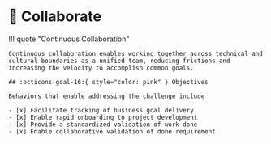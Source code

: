 # :test_tube: Collaborate

!!! quote "Continuous Collaboration"

    Continuous collaboration enables working together across technical and cultural boundaries as a unified team, reducing frictions and increasing the velocity to accomplish common goals.

    ## :octicons-goal-16:{ style="color: pink" } Objectives

    Behaviors that enable addressing the challenge include

    - [x] Facilitate tracking of business goal delivery
    - [x] Enable rapid onboarding to project development
    - [x] Provide a standardized validation of work done
    - [x] Enable collaborative validation of done requirement
